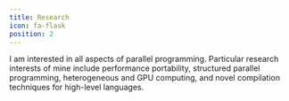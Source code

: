 ```yaml
---
title: Research
icon: fa-flask
position: 2
---
```


I am interested in all aspects of parallel programming. Particular research interests of mine include performance portability, structured parallel programming, heterogeneous and GPU computing, and novel compilation techniques for high-level languages.